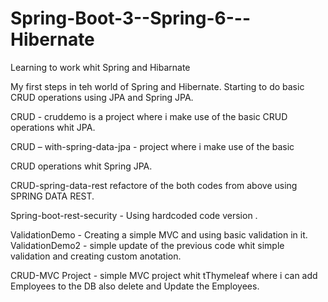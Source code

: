 # Spring-Boot-3--Spring-6---Hibernate
 Learning to work whit Spring and Hibarnate

My first steps in teh world of Spring and Hibernate.
Starting to do basic CRUD operations using JPA and Spring JPA.

CRUD - cruddemo is a project where i make use of the basic CRUD operations whit JPA.

CRUD – with-spring-data-jpa - project where i make use of the basic 

CRUD operations whit Spring JPA.

CRUD-spring-data-rest refactore of the both codes from above using SPRING DATA REST.

Spring-boot-rest-security - Using hardcoded code version .

ValidationDemo - Creating a simple MVC and using basic validation in it.
ValidationDemo2 - simple update of the previous code whit simple validation and creating custom anotation.

CRUD-MVC Project - simple MVC project whit tThymeleaf where i can add Employees to the DB also delete and Update the Employees.
